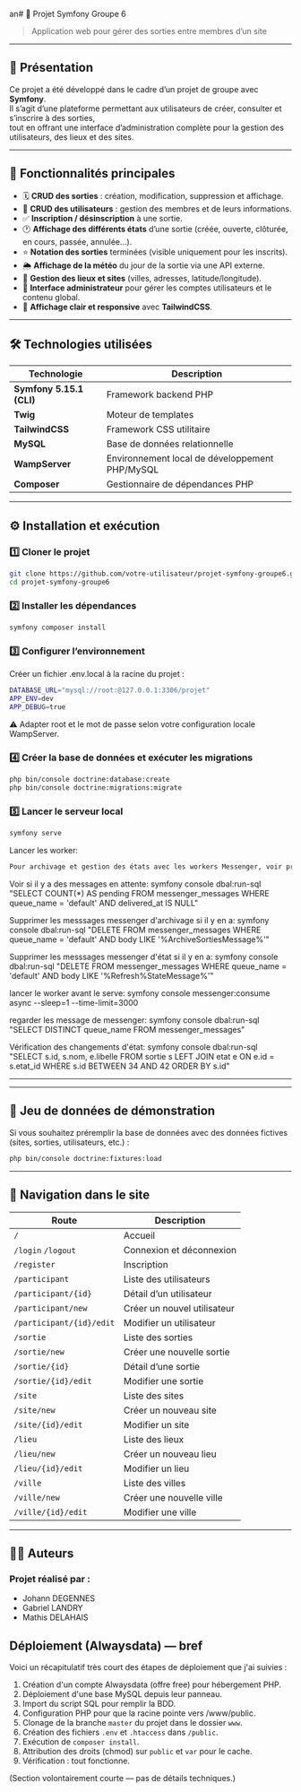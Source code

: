an# 🧭 Projet Symfony Groupe 6

> Application web pour gérer des sorties entre membres d’un site

---

## 🚀 Présentation

Ce projet a été développé dans le cadre d’un projet de groupe avec **Symfony**.  
Il s’agit d’une plateforme permettant aux utilisateurs de créer, consulter et s’inscrire à des sorties,  
tout en offrant une interface d’administration complète pour la gestion des utilisateurs, des lieux et des sites.

---

## 🧩 Fonctionnalités principales

- 🗓️ **CRUD des sorties** : création, modification, suppression et affichage.
- 👥 **CRUD des utilisateurs** : gestion des membres et de leurs informations.
- ✅ **Inscription / désinscription** à une sortie.
- 🕐 **Affichage des différents états** d’une sortie (créée, ouverte, clôturée, en cours, passée, annulée...).
- ⭐ **Notation des sorties** terminées (visible uniquement pour les inscrits).
- 🌦️ **Affichage de la météo** du jour de la sortie via une API externe.
- 📍 **Gestion des lieux et sites** (villes, adresses, latitude/longitude).
- 🔐 **Interface administrateur** pour gérer les comptes utilisateurs et le contenu global.
- 💬 **Affichage clair et responsive** avec **TailwindCSS**.

---

## 🛠️ Technologies utilisées

| Technologie | Description |
|--------------|-------------|
| **Symfony 5.15.1 (CLI)** | Framework backend PHP |
| **Twig** | Moteur de templates |
| **TailwindCSS** | Framework CSS utilitaire |
| **MySQL** | Base de données relationnelle |
| **WampServer** | Environnement local de développement PHP/MySQL |
| **Composer** | Gestionnaire de dépendances PHP |

---

## ⚙️ Installation et exécution

### 1️⃣ Cloner le projet
```bash
git clone https://github.com/votre-utilisateur/projet-symfony-groupe6.git
cd projet-symfony-groupe6
```
### 2️⃣ Installer les dépendances
```bash
symfony composer install
```
### 3️⃣ Configurer l’environnement
Créer un fichier .env.local à la racine du projet :
```bash
DATABASE_URL="mysql://root:@127.0.0.1:3306/projet"
APP_ENV=dev
APP_DEBUG=true
```
⚠️ Adapter root et le mot de passe selon votre configuration locale WampServer.

### 4️⃣ Créer la base de données et exécuter les migrations
```bash
php bin/console doctrine:database:create
php bin/console doctrine:migrations:migrate
```
### 5️⃣ Lancer le serveur local
```bash
symfony serve
```
Lancer les worker: 
```bash
Pour archivage et gestion des états avec les workers Messenger, voir procédure si dessous:
```
Voir si il y a des messages en attente:
symfony console dbal:run-sql "SELECT COUNT(*) AS pending FROM messenger_messages WHERE queue_name = 'default' AND delivered_at IS NULL"

Supprimer les messsages messenger d'archivage si il y en a:
symfony console dbal:run-sql "DELETE FROM messenger_messages WHERE queue_name = 'default' AND body LIKE '%ArchiveSortiesMessage%'"

Supprimer les messsages messenger d'état si il y en a:
symfony console dbal:run-sql "DELETE FROM messenger_messages WHERE queue_name = 'default' AND body LIKE '%Refresh%StateMessage%'"

lancer le worker avant le serve:
symfony console messenger:consume async --sleep=1 --time-limit=3000

regarder les message de messenger:
symfony console dbal:run-sql "SELECT DISTINCT queue_name FROM messenger_messages"

Vérification des changements d'état:
symfony console dbal:run-sql "SELECT s.id, s.nom, e.libelle FROM sortie s LEFT JOIN etat e ON e.id = s.etat_id WHERE s.id BETWEEN 34 AND 42 ORDER BY s.id"

---
---

## 🧪 Jeu de données de démonstration
Si vous souhaitez préremplir la base de données avec des données fictives (sites, sorties, utilisateurs, etc.) :

```bash
php bin/console doctrine:fixtures:load
```

---

## 🧭 Navigation dans le site
| Route | Description |
|--------|--------------|
| `/` | Accueil |
| `/login`  `/logout` | Connexion et déconnexion |
| `/register` | Inscription |
| `/participant` | Liste des utilisateurs |
| `/participant/{id}` | Détail d’un utilisateur |
| `/participant/new` | Créer un nouvel utilisateur |
| `/participant/{id}/edit` | Modifier un utilisateur |
| `/sortie` | Liste des sorties |
| `/sortie/new` | Créer une nouvelle sortie |
| `/sortie/{id}` | Détail d’une sortie |
| `/sortie/{id}/edit` | Modifier une sortie |
| `/site` | Liste des sites |
| `/site/new` | Créer un nouveau site |
| `/site/{id}/edit` | Modifier un site |
| `/lieu` | Liste des lieux |
| `/lieu/new` | Créer un nouveau lieu |
| `/lieu/{id}/edit` | Modifier un lieu |
| `/ville` | Liste des villes |
| `/ville/new` | Créer une nouvelle ville |
| `/ville/{id}/edit` | Modifier une ville |
---

## 👨‍💻 Auteurs
### Projet réalisé par :
- Johann DEGENNES
- Gabriel LANDRY
- Mathis DELAHAIS


## Déploiement (Alwaysdata) — bref
Voici un récapitulatif très court des étapes de déploiement que j'ai suivies :
1. Création d'un compte Alwaysdata (offre free) pour hébergement PHP.
2. Déploiement d'une base MySQL depuis leur panneau.
3. Import du script SQL pour remplir la BDD.
4. Configuration PHP pour que la racine pointe vers /www/public.
5. Clonage de la branche `master` du projet dans le dossier `www`.
6. Création des fichiers `.env` et `.htaccess` dans `/public`.
7. Exécution de `composer install`.
8. Attribution des droits (chmod) sur `public` et `var` pour le cache.
9. Vérification : tout fonctionne.

(Section volontairement courte — pas de détails techniques.)

